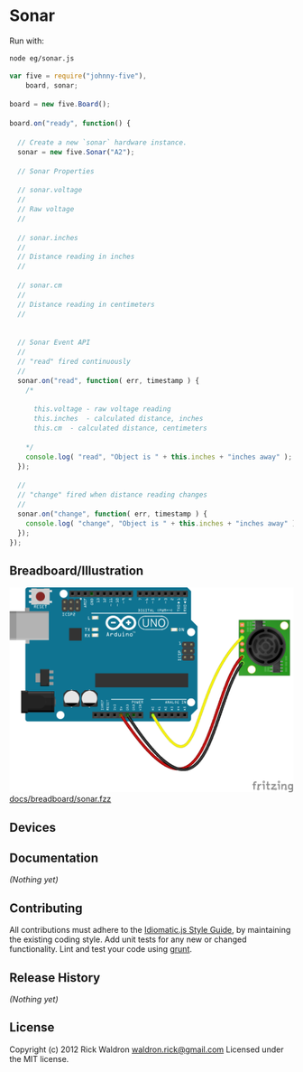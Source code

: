 # Sonar

Run with:
```bash
node eg/sonar.js
```


```javascript
var five = require("johnny-five"),
    board, sonar;

board = new five.Board();

board.on("ready", function() {

  // Create a new `sonar` hardware instance.
  sonar = new five.Sonar("A2");

  // Sonar Properties

  // sonar.voltage
  //
  // Raw voltage
  //

  // sonar.inches
  //
  // Distance reading in inches
  //

  // sonar.cm
  //
  // Distance reading in centimeters
  //


  // Sonar Event API
  //
  // "read" fired continuously
  //
  sonar.on("read", function( err, timestamp ) {
    /*

      this.voltage - raw voltage reading
      this.inches  - calculated distance, inches
      this.cm  - calculated distance, centimeters

    */
    console.log( "read", "Object is " + this.inches + "inches away" );
  });

  //
  // "change" fired when distance reading changes
  //
  sonar.on("change", function( err, timestamp ) {
    console.log( "change", "Object is " + this.inches + "inches away" );
  });
});

```

## Breadboard/Illustration

![docs/breadboard/sonar.png](breadboard/sonar.png)
[docs/breadboard/sonar.fzz](breadboard/sonar.fzz)



## Devices




## Documentation

_(Nothing yet)_









## Contributing
All contributions must adhere to the [Idiomatic.js Style Guide](https://github.com/rwldrn/idiomatic.js),
by maintaining the existing coding style. Add unit tests for any new or changed functionality. Lint and test your code using [grunt](https://github.com/cowboy/grunt).

## Release History
_(Nothing yet)_

## License
Copyright (c) 2012 Rick Waldron <waldron.rick@gmail.com>
Licensed under the MIT license.
